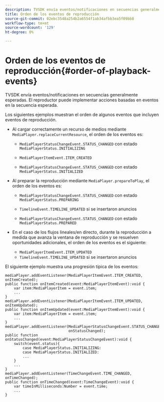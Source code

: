 ```yaml
---
description: TVSDK envía eventos/notificaciones en secuencias generalmente esperadas. El reproductor puede implementar acciones basadas en eventos en la secuencia esperada.
title: Orden de los eventos de reproducción
source-git-commit: 02ebc3548a254b2a6554f1ab34afbb3ea5f09bb8
workflow-type: tm+mt
source-wordcount: '129'
ht-degree: 0%

---
```


# Orden de los eventos de reproducción{#order-of-playback-events}

TVSDK envía eventos/notificaciones en secuencias generalmente esperadas. El reproductor puede implementar acciones basadas en eventos en la secuencia esperada.

<!--<a id="section_6E34A6C7936245D88DEB3315DA64598B"></a>-->

Los siguientes ejemplos muestran el orden de algunos eventos que incluyen eventos de reproducción.

* Al cargar correctamente un recurso de medios mediante `MediaPlayer.replaceCurrentResource`, el orden de los eventos es:

   * `MediaPlayerStatusChangeEvent.STATUS_CHANGED` con estado `MediaPlayerStatus.INITIALIZING`

   * `MediaPlayerItemEvent.ITEM_CREATED`
   * `MediaPlayerStatusChangeEvent.STATUS_CHANGED` con estado `MediaPlayerStatus.INITIALIZED`

* Al preparar la reproducción mediante `MediaPlayer.prepareToPlay`, el orden de los eventos es:

   * `MediaPlayerStatusChangeEvent.STATUS_CHANGED` con estado `MediaPlayerStatus.PREPARING`

   * `TimelineEvent.TIMELINE_UPDATED` si se insertaron anuncios
   * `MediaPlayerStatusChangeEvent.STATUS_CHANGED` con estado `MediaPlayerStatus.PREPARED`

* En el caso de los flujos lineales/en directo, durante la reproducción a medida que avanza la ventana de reproducción y se resuelven oportunidades adicionales, el orden de los eventos es el siguiente:

   * `MediaPlayerItemEvent.ITEM_UPDATED`
   * `TimelineEvent.TIMELINE_UPDATED` si se insertaron anuncios

<!--<a id="section_76C13548AF934868B70757CA5489E516"></a>-->

El siguiente ejemplo muestra una progresión típica de los eventos:

```
mediaPlayer.addEventListener(MediaPlayerItemEvent.ITEM_CREATED, onItemCreated); 
public function onItemCreated(event:MediaPlayerItemEvent):void { 
    var item:MediaPlayerItem = event.item; 
    ... 
} 
mediaPlayer.addEventListener(MediaPlayerItemEvent.ITEM_UPDATED, onItemUpdated); 
public function onItemUpdated(event:MediaPlayerItemEvent):void { 
    var item:MediaPlayerItem = event.item; 
    ... 
} 
mediaPlayer.addEventListener(MediaPlayerStatusChangeEvent.STATUS_CHANGED,  
                             onStatusChanged); 
public function onStatusChanged(event:MediaPlayerStatusChangeEvent):void { 
    switch(event.status){ 
        case MediaPlayerStatus.INITIALIZING: 
        case MediaPlayerStatus.INITIALIZED: 
        ... 
    } 
    ... 
} 
mediaPlayer.addEventListener(TimeChangeEvent.TIME_CHANGED, onTimeChanged); 
public function onTimeChanged(event:TimeChangeEvent):void { 
    var timeInMilliseconds:Number = event.time; 
    ... 
}
```
